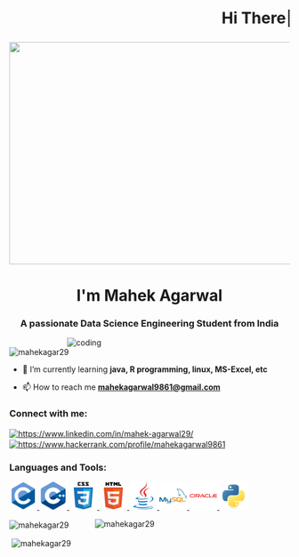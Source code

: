 <h1 align="center"><marquee>Hi There👋</marquee></h1>
<img align="center" width="900" height="400" src="https://gifsec.com/wp-content/uploads/2022/09/hello-gif-4.gif">
<h1 align="center">I'm Mahek Agarwal</h1>
<h3 align="center">A passionate Data Science Engineering Student from India</h3>
<img align="right" alt="coding"  width="400" src="https://camo.githubusercontent.com/f8561052d5519d5b219d3d02cdf56d0969d2cdab435e6739ba6b7cb26866f5fe/68747470733a2f2f6d69722d73332d63646e2d63662e626568616e63652e6e65742f70726f6a6563745f6d6f64756c65732f646973702f3630313031343131363737303437352e363036386265666634363430612e676966">
<p align="left"> <img src="https://komarev.com/ghpvc/?username=mahekagar29&label=Profile%20views&color=0e75b6&style=flat" alt="mahekagar29" /> </p>

- 🌱 I’m currently learning **java, R programming, linux, MS-Excel, etc**

- 📫 How to reach me **mahekagarwal9861@gmail.com**

<h3 align="left">Connect with me:</h3>
<p align="left">
<a href="https://linkedin.com/in/https://www.linkedin.com/in/mahek-agarwal29/" target="blank"><img align="center" src="https://raw.githubusercontent.com/rahuldkjain/github-profile-readme-generator/master/src/images/icons/Social/linked-in-alt.svg" alt="https://www.linkedin.com/in/mahek-agarwal29/" height="40" width="50" /></a>
<a href="https://www.hackerrank.com/https://www.hackerrank.com/profile/mahekagarwal9861" target="blank"><img align="center" src="https://raw.githubusercontent.com/rahuldkjain/github-profile-readme-generator/master/src/images/icons/Social/hackerrank.svg" alt="https://www.hackerrank.com/profile/mahekagarwal9861" height="40" width="50" /></a>
</p>

<h3 align="left">Languages and Tools:</h3>
<p align="left"> <a href="https://www.cprogramming.com/" target="_blank" rel="noreferrer"> <img src="https://raw.githubusercontent.com/devicons/devicon/master/icons/c/c-original.svg" alt="c" width="50" height="50"/> </a> <a href="https://www.w3schools.com/cpp/" target="_blank" rel="noreferrer"> <img src="https://raw.githubusercontent.com/devicons/devicon/master/icons/cplusplus/cplusplus-original.svg" alt="cplusplus" width="50" height="50"/> </a> <a href="https://www.w3schools.com/css/" target="_blank" rel="noreferrer"> <img src="https://raw.githubusercontent.com/devicons/devicon/master/icons/css3/css3-original-wordmark.svg" alt="css3" width="50" height="50"/> </a> <a href="https://www.w3.org/html/" target="_blank" rel="noreferrer"> <img src="https://raw.githubusercontent.com/devicons/devicon/master/icons/html5/html5-original-wordmark.svg" alt="html5" width="50" height="50"/> </a> <a href="https://www.java.com" target="_blank" rel="noreferrer"> <img src="https://raw.githubusercontent.com/devicons/devicon/master/icons/java/java-original.svg" alt="java" width="50" height="50"/> </a> <a href="https://www.mysql.com/" target="_blank" rel="noreferrer"> <img src="https://raw.githubusercontent.com/devicons/devicon/master/icons/mysql/mysql-original-wordmark.svg" alt="mysql" width="50" height="50"/> </a> <a href="https://www.oracle.com/" target="_blank" rel="noreferrer"> <img src="https://raw.githubusercontent.com/devicons/devicon/master/icons/oracle/oracle-original.svg" alt="oracle" width="50" height="50"/> </a> <a href="https://www.python.org" target="_blank" rel="noreferrer"> <img src="https://raw.githubusercontent.com/devicons/devicon/master/icons/python/python-original.svg" alt="python" width="50" height="50"/> </a> </p>
<img align="right" width="350" height="100" src="https://github-readme-stats.vercel.app/api/top-langs?username=mahekagar29&show_icons=true&locale=en&layout=compact" alt="mahekagar29" />
<img align="center" width="500" src="https://github-readme-streak-stats.herokuapp.com/?user=mahekagar29&" alt="mahekagar29" />
<p>&nbsp;<img align="center" src="https://github-readme-stats.vercel.app/api?username=mahekagar29&show_icons=true&locale=en" alt="mahekagar29" /></p>





